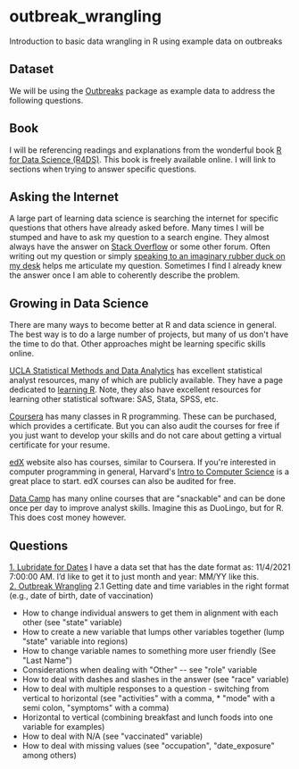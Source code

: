 # outbreak_wrangling

Introduction to basic data wrangling in R using example data on outbreaks


## Dataset

We will be using the [Outbreaks](https://urldefense.com/v3/__https://cran.r-project.org/web/packages/outbreaks/outbreaks.pdf__;!!LIr3w8kk_Xxm!upqova8xo2BulfSiLrpFgR8tg2JMwO2bJCJbXafwaO7OZES2_d4WFSHGddRQ039RDXxOuPPErqB0ktPe6cx_$) package as example data to address the following questions.


## Book

I will be referencing readings and explanations from the wonderful book [R for Data Science (R4DS)](https://r4ds.had.co.nz/index.html). This book is freely available online. I will link to sections when trying to answer specific questions.


## Asking the Internet

A large part of learning data science is searching the internet for specific questions that others have already asked before. Many times I will be stumped and have to ask my question to a search engine. They almost always have the answer on [Stack Overflow](https://stackoverflow.com/) or some other forum. Often writing out my question or simply [speaking to an imaginary rubber duck on my desk](https://en.wikipedia.org/wiki/Rubber_duck_debugging) helps me articulate my question. Sometimes I find I already knew the answer once I am able to coherently describe the problem.


## Growing in Data Science

There are many ways to become better at R and data science in general. The best way is to do a large number of projects, but many of us don't have the time to do that. Other approaches might be learning specific skills online.

[UCLA Statistical Methods and Data Analytics](https://stats.oarc.ucla.edu/) has excellent statistical analyst resources, many of which are publicly available. They have a page dedicated to [learning R](https://stats.oarc.ucla.edu/r/). Note, they also have excellent resources for learning other statistical software: SAS, Stata, SPSS, etc.

[Coursera](https://www.coursera.org/search?query=R%20programming) has many classes in R programming. These can be purchased, which provides a certificate. But you can also audit the courses for free if you just want to develop your skills and do not care about getting a virtual certificate for your resume. 

[edX](https://www.edx.org/search?q=r+programming) website also has courses, similar to Coursera. If you're interested in computer programming in general, Harvard's [Intro to Computer Science](https://www.edx.org/course/introduction-computer-science-harvardx-cs50x) is a great place to start. edX courses can also be audited for free.

[Data Camp](https://www.datacamp.com/learn/r) has many online courses that are "snackable" and can be done once per day to improve analyst skills. Imagine this as DuoLingo, but for R. This does cost money however.


## Questions
 
[1. Lubridate for Dates](https://github.com/dgrisafe/outbreak_wrangling/blob/main/1.-Lubridate-for-Dates.md) I have a data set that has the date format as: 11/4/2021  7:00:00 AM. I’d like to get it to just month and year: MM/YY like this.  
[2. Outbreak Wrangling](https://github.com/dgrisafe/outbreak_wrangling/blob/main/2.-Outbreak-Wrangling.md)
2.1 Getting date and time variables in the right format (e.g., date of birth, date of vaccination)

* How to change individual answers to get them in alignment with each other (see "state" variable)
* How to create a new variable that lumps other variables together (lump "state" variable into regions)
* How to change variable names to something more user friendly (See "Last Name")
* Considerations when dealing with "Other" -- see "role" variable
* How to deal with dashes and slashes in the answer (see "race" variable)
* How to deal with multiple responses to a question - switching from vertical to horizontal (see "activities" with a comma, * "mode" with a semi colon, "symptoms" with a comma)
* Horizontal to vertical (combining breakfast and lunch foods into one variable for examples)
* How to deal with N/A (see "vaccinated" variable)
* How to deal with missing values (see "occupation", "date_exposure" among others)
